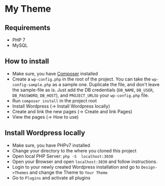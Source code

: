# My Theme

## Requirements
* PHP 7
* MySQL

## How to install

* Make sure, you have [Composer](https://getcomposer.org/) installed 
* Create a `wp-config.php` in the root of the project.
You can take the `wp-config-sample.php` as a sample one. Duplicate the file, and don't leave the sample-file as is.
Just add the DB credentials (`DB_NAME`, `DB_USER`, `DB_PASSWORD`, `DB_HOST`), and `PROJECT_URL`to your `wp-config.php` file.
* Run `composer install` in the project root
* Install Wordpress (-> Install Wordpress locally)
* Create and link the new pages (-> Create and link Pages)
* View the pages (-> How to use)


## Install Wordpress locally
* Make sure, you have PHPv7 installed 
* Change your directory to the where you cloned this project
* Open local PHP Server: `php -S  localhost:3030`
* Open your Browser and open `localhost:3030` and follow instructions.
* Login to your newly created Wordpress installation and go to `Design->Themes` and change the Theme to `Your Theme`
* Go to `Plugins` and activate all plugins



